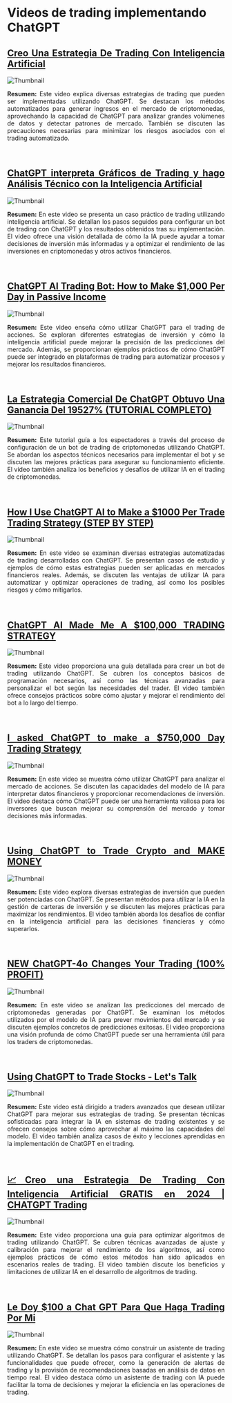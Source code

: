 # Videos de trading implementando ChatGPT

<div align="justify">

## [Creo Una Estrategia De Trading Con Inteligencia Artificial](https://www.youtube.com/watch?v=_ueuC4OPHjE)
![Thumbnail](https://img.youtube.com/vi/_ueuC4OPHjE/0.jpg)

**Resumen:** Este video explica diversas estrategias de trading que pueden ser implementadas utilizando ChatGPT. Se destacan los métodos automatizados para generar ingresos en el mercado de criptomonedas, aprovechando la capacidad de ChatGPT para analizar grandes volúmenes de datos y detectar patrones de mercado. También se discuten las precauciones necesarias para minimizar los riesgos asociados con el trading automatizado.

&nbsp;

## [ChatGPT interpreta Gráficos de Trading y hago Análisis Técnico con la Inteligencia Artificial](https://www.youtube.com/watch?v=4BI2Y7Dg_9A)
![Thumbnail](https://img.youtube.com/vi/4BI2Y7Dg_9A/0.jpg)

**Resumen:** En este video se presenta un caso práctico de trading utilizando inteligencia artificial. Se detallan los pasos seguidos para configurar un bot de trading con ChatGPT y los resultados obtenidos tras su implementación. El video ofrece una visión detallada de cómo la IA puede ayudar a tomar decisiones de inversión más informadas y a optimizar el rendimiento de las inversiones en criptomonedas y otros activos financieros.

&nbsp;

## [ChatGPT AI Trading Bot: How to Make $1,000 Per Day in Passive Income](https://www.youtube.com/watch?v=Pt1DU1-9twE)
![Thumbnail](https://img.youtube.com/vi/Pt1DU1-9twE/0.jpg)

**Resumen:** Este video enseña cómo utilizar ChatGPT para el trading de acciones. Se exploran diferentes estrategias de inversión y cómo la inteligencia artificial puede mejorar la precisión de las predicciones del mercado. Además, se proporcionan ejemplos prácticos de cómo ChatGPT puede ser integrado en plataformas de trading para automatizar procesos y mejorar los resultados financieros.

&nbsp;

## [La Estrategia Comercial De ChatGPT Obtuvo Una Ganancia Del 19527% (TUTORIAL COMPLETO)](https://www.youtube.com/watch?v=mYNqikThZvQ)
![Thumbnail](https://img.youtube.com/vi/mYNqikThZvQ/0.jpg)

**Resumen:** Este tutorial guía a los espectadores a través del proceso de configuración de un bot de trading de criptomonedas utilizando ChatGPT. Se abordan los aspectos técnicos necesarios para implementar el bot y se discuten las mejores prácticas para asegurar su funcionamiento eficiente. El video también analiza los beneficios y desafíos de utilizar IA en el trading de criptomonedas.

&nbsp;

## [How I Use ChatGPT AI to Make a $1000 Per Trade Trading Strategy (STEP BY STEP)](https://www.youtube.com/watch?v=yCSQ76Cbi3g)
![Thumbnail](https://img.youtube.com/vi/yCSQ76Cbi3g/0.jpg)

**Resumen:** En este video se examinan diversas estrategias automatizadas de trading desarrolladas con ChatGPT. Se presentan casos de estudio y ejemplos de cómo estas estrategias pueden ser aplicadas en mercados financieros reales. Además, se discuten las ventajas de utilizar IA para automatizar y optimizar operaciones de trading, así como los posibles riesgos y cómo mitigarlos.

&nbsp;

## [ChatGPT AI Made Me A $100,000 TRADING STRATEGY](https://www.youtube.com/watch?v=Jh5rJskkEkU)
![Thumbnail](https://img.youtube.com/vi/Jh5rJskkEkU/0.jpg)

**Resumen:** Este video proporciona una guía detallada para crear un bot de trading utilizando ChatGPT. Se cubren los conceptos básicos de programación necesarios, así como las técnicas avanzadas para personalizar el bot según las necesidades del trader. El video también ofrece consejos prácticos sobre cómo ajustar y mejorar el rendimiento del bot a lo largo del tiempo.

&nbsp;

## [I asked ChatGPT to make a $750,000 Day Trading Strategy](https://www.youtube.com/watch?v=N3E5eYS8d-I)
![Thumbnail](https://img.youtube.com/vi/N3E5eYS8d-I/0.jpg)

**Resumen:** En este video se muestra cómo utilizar ChatGPT para analizar el mercado de acciones. Se discuten las capacidades del modelo de IA para interpretar datos financieros y proporcionar recomendaciones de inversión. El video destaca cómo ChatGPT puede ser una herramienta valiosa para los inversores que buscan mejorar su comprensión del mercado y tomar decisiones más informadas.

&nbsp;

## [Using ChatGPT to Trade Crypto and MAKE MONEY](https://www.youtube.com/watch?v=lioFmitR2nE)
![Thumbnail](https://img.youtube.com/vi/lioFmitR2nE/0.jpg)

**Resumen:** Este video explora diversas estrategias de inversión que pueden ser potenciadas con ChatGPT. Se presentan métodos para utilizar la IA en la gestión de carteras de inversión y se discuten las mejores prácticas para maximizar los rendimientos. El video también aborda los desafíos de confiar en la inteligencia artificial para las decisiones financieras y cómo superarlos.

&nbsp;

## [NEW ChatGPT-4o Changes Your Trading (100% PROFIT)](https://www.youtube.com/watch?v=pngpmgthld4)
![Thumbnail](https://img.youtube.com/vi/pngpmgthld4/0.jpg)

**Resumen:** En este video se analizan las predicciones del mercado de criptomonedas generadas por ChatGPT. Se examinan los métodos utilizados por el modelo de IA para prever movimientos del mercado y se discuten ejemplos concretos de predicciones exitosas. El video proporciona una visión profunda de cómo ChatGPT puede ser una herramienta útil para los traders de criptomonedas.

&nbsp;

## [Using ChatGPT to Trade Stocks - Let's Talk](https://www.youtube.com/watch?v=4Q2HxVpJ9nw)
![Thumbnail](https://img.youtube.com/vi/4Q2HxVpJ9nw/0.jpg)

**Resumen:** Este video está dirigido a traders avanzados que desean utilizar ChatGPT para mejorar sus estrategias de trading. Se presentan técnicas sofisticadas para integrar la IA en sistemas de trading existentes y se ofrecen consejos sobre cómo aprovechar al máximo las capacidades del modelo. El video también analiza casos de éxito y lecciones aprendidas en la implementación de ChatGPT en el trading.

&nbsp;

## [📈Creo una Estrategia De Trading Con Inteligencia Artificial GRATIS en 2024 | CHATGPT Trading](https://www.youtube.com/watch?v=JIB4G7ybUiM)
![Thumbnail](https://img.youtube.com/vi/JIB4G7ybUiM/0.jpg)

**Resumen:** Este video proporciona una guía para optimizar algoritmos de trading utilizando ChatGPT. Se cubren técnicas avanzadas de ajuste y calibración para mejorar el rendimiento de los algoritmos, así como ejemplos prácticos de cómo estos métodos han sido aplicados en escenarios reales de trading. El video también discute los beneficios y limitaciones de utilizar IA en el desarrollo de algoritmos de trading.

&nbsp;

## [Le Doy $100 a Chat GPT Para Que Haga Trading Por Mi](https://www.youtube.com/watch?v=JRYqsG4iUpw&t=655s)
![Thumbnail](https://img.youtube.com/vi/JRYqsG4iUpw/0.jpg)

**Resumen:** En este video se muestra cómo construir un asistente de trading utilizando ChatGPT. Se detallan los pasos para configurar el asistente y las funcionalidades que puede ofrecer, como la generación de alertas de trading y la provisión de recomendaciones basadas en análisis de datos en tiempo real. El video destaca cómo un asistente de trading con IA puede facilitar la toma de decisiones y mejorar la eficiencia en las operaciones de trading.


